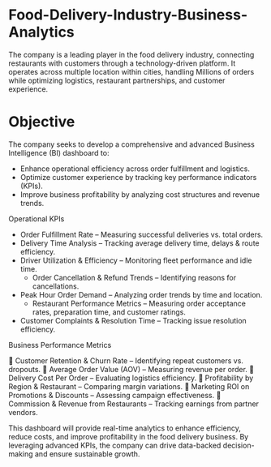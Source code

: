 # Food-Delivery-Industry-Business-Analytics
The company is a leading player in the food delivery industry, connecting restaurants with customers through a technology-driven platform. It operates across multiple location within cities, handling Millions of orders while optimizing logistics, restaurant partnerships, and customer experience.

# Objective 

The company seeks to develop a comprehensive and advanced Business Intelligence (BI) dashboard to:
- Enhance operational efficiency across order fulfillment and logistics.
- Optimize customer experience by tracking key performance indicators (KPIs).
- Improve business profitability by analyzing cost structures and revenue trends.

Operational KPIs

- Order Fulfillment Rate – Measuring successful deliveries vs. total orders.
- Delivery Time Analysis – Tracking average delivery time, delays & route efficiency.
- Driver Utilization & Efficiency – Monitoring fleet performance and idle time.
  - Order Cancellation & Refund Trends – Identifying reasons for cancellations.
- Peak Hour Order Demand – Analyzing order trends by time and location.
  - Restaurant Performance Metrics – Measuring order acceptance rates, preparation time, and customer ratings.
- Customer Complaints & Resolution Time – Tracking issue resolution efficiency.

Business Performance Metrics

🔹 Customer Retention & Churn Rate – Identifying repeat customers vs. dropouts.
🔹 Average Order Value (AOV) – Measuring revenue per order.
🔹 Delivery Cost Per Order – Evaluating logistics efficiency.
🔹 Profitability by Region & Restaurant – Comparing margin variations.
🔹 Marketing ROI on Promotions & Discounts – Assessing campaign effectiveness.
🔹 Commission & Revenue from Restaurants – Tracking earnings from partner vendors.

This dashboard will provide real-time analytics to enhance efficiency, reduce costs, and improve profitability in the food delivery business. By leveraging advanced KPIs, the company can drive data-backed decision-making and ensure sustainable growth. 
